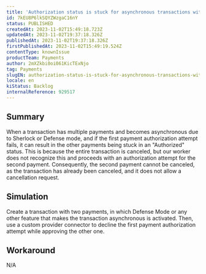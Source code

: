 ```yaml
---
title: 'Authorization status is stuck for asynchronous transactions with 2 or more payments when the first one is canceled.'
id: 7kEU8P6lkSQYZWzgaC16nY
status: PUBLISHED
createdAt: 2023-11-02T15:49:18.723Z
updatedAt: 2023-11-02T19:37:18.326Z
publishedAt: 2023-11-02T19:37:18.326Z
firstPublishedAt: 2023-11-02T15:49:19.524Z
contentType: knownIssue
productTeam: Payments
author: 2mXZkbi0oi061KicTExNjo
tag: Payments
slugEN: authorization-status-is-stuck-for-asynchronous-transactions-with-2-or-more-payments-when-the-first-one-is-canceled
locale: en
kiStatus: Backlog
internalReference: 929517
---
```


## Summary


When a transaction has multiple payments and becomes asynchronous due to Sherlock or Defense mode, and if the first payment authorization attempt fails, it can result in the other payments being stuck in an "Authorized" status. This is because the entire transaction is canceled, but our worker does not recognize this and proceeds with an authorization attempt for the second payment. Consequently, the second payment cannot be canceled, as the transaction has already been canceled, and it does not allow a cancellation request.


##

## Simulation


Create a transaction with two payments, in which Defense Mode or any other feature that makes the transaction asynchronous is activated. Then, use a custom provider connector to decline the first payment authorization attempt while approving the other one.


##

## Workaround


N/A





